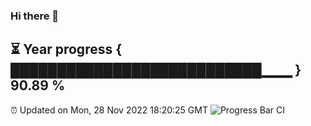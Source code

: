 ### Hi there 👋
⏳ Year progress { ███████████████████████████▁▁▁ } 90.89 %
---
⏰ Updated on Mon, 28 Nov 2022 18:20:25 GMT
![Progress Bar CI](https://github.com/liununu/liununu/workflows/Progress%20Bar%20CI/badge.svg)

